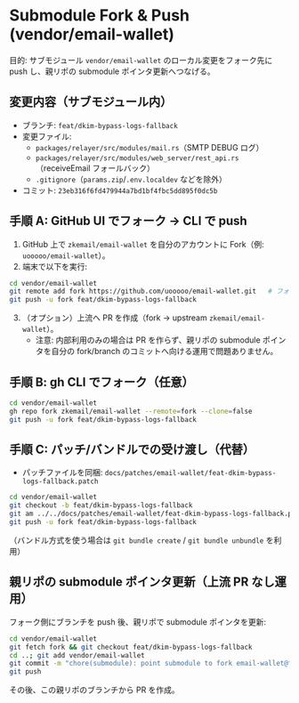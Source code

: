 # Submodule Fork & Push (vendor/email-wallet)

目的: サブモジュール `vendor/email-wallet` のローカル変更をフォーク先に push し、親リポの submodule ポインタ更新へつなげる。

## 変更内容（サブモジュール内）

- ブランチ: `feat/dkim-bypass-logs-fallback`
- 変更ファイル:
  - `packages/relayer/src/modules/mail.rs`（SMTP DEBUG ログ）
  - `packages/relayer/src/modules/web_server/rest_api.rs`（receiveEmail フォールバック）
  - `.gitignore`（`params.zip`/`.env.localdev` などを除外）
- コミット: `23eb316f6fd479944a7bd1bf4fbc5dd895f0dc5b`

## 手順 A: GitHub UI でフォーク → CLI で push

1. GitHub 上で `zkemail/email-wallet` を自分のアカウントに Fork（例: `uooooo/email-wallet`）。
2. 端末で以下を実行:

```bash
cd vendor/email-wallet
git remote add fork https://github.com/uooooo/email-wallet.git   # フォークURLに置換
git push -u fork feat/dkim-bypass-logs-fallback
```

3. （オプション）上流へ PR を作成（fork → upstream `zkemail/email-wallet`）。
   - 注意: 内部利用のみの場合は PR を作らず、親リポの submodule ポインタを自分の fork/branch のコミットへ向ける運用で問題ありません。

## 手順 B: gh CLI でフォーク（任意）

```bash
cd vendor/email-wallet
gh repo fork zkemail/email-wallet --remote=fork --clone=false
git push -u fork feat/dkim-bypass-logs-fallback
```

## 手順 C: パッチ/バンドルでの受け渡し（代替）

- パッチファイルを同梱: `docs/patches/email-wallet/feat-dkim-bypass-logs-fallback.patch`

```bash
cd vendor/email-wallet
git checkout -b feat/dkim-bypass-logs-fallback
git am ../../docs/patches/email-wallet/feat-dkim-bypass-logs-fallback.patch
git push -u fork feat/dkim-bypass-logs-fallback
```

（バンドル方式を使う場合は `git bundle create` / `git bundle unbundle` を利用）

## 親リポの submodule ポインタ更新（上流 PR なし運用）

フォーク側にブランチを push 後、親リポで submodule ポインタを更新:

```bash
cd vendor/email-wallet
git fetch fork && git checkout feat/dkim-bypass-logs-fallback
cd ..; git add vendor/email-wallet
git commit -m "chore(submodule): point submodule to fork email-wallet@feat/dkim-bypass-logs-fallback"
git push
```

その後、この親リポのブランチから PR を作成。
